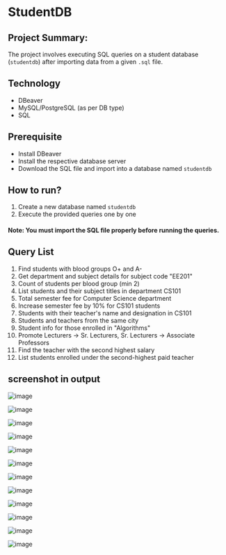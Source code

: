 # StudentDB
## Project Summary:
The project involves executing SQL queries on a student database (`studentdb`) after importing data from a given `.sql` file.
## Technology
- DBeaver
- MySQL/PostgreSQL (as per DB type)
- SQL
## Prerequisite
- Install DBeaver
- Install the respective database server
- Download the SQL file and import into a database named `studentdb`
## How to run?
1. Create a new database named `studentdb`
2. Execute the provided queries one by one
####  Note: You must import the SQL file properly before running the queries.
## Query List
1. Find students with blood groups O+ and A-  
2. Get department and subject details for subject code "EE201"  
3. Count of students per blood group (min 2)  
4. List students and their subject titles in department CS101  
5. Total semester fee for Computer Science department  
6. Increase semester fee by 10% for CS101 students  
7. Students with their teacher's name and designation in CS101  
8. Students and teachers from the same city  
9. Student info for those enrolled in "Algorithms"  
10. Promote Lecturers → Sr. Lecturers, Sr. Lecturers → Associate Professors  
11. Find the teacher with the second highest salary  
12. List students enrolled under the second-highest paid teacher  
## screenshot in output
![image](https://github.com/user-attachments/assets/7f7cc858-e819-4bb7-8d15-f9e45e38c723)


![image](https://github.com/user-attachments/assets/d2de04f2-a2ed-43bb-871e-090fb2af202e)


![image](https://github.com/user-attachments/assets/5d856de6-5496-494b-b0a1-7c5614bd4522)


![image](https://github.com/user-attachments/assets/b2139085-88db-4dd9-9797-c02b9bd925d1)


![image](https://github.com/user-attachments/assets/d73f150d-cc1b-4dd6-95f5-ed576ac37ec1)


![image](https://github.com/user-attachments/assets/c4b57a2e-19de-46c4-b6c1-6745193065fb)


![image](https://github.com/user-attachments/assets/a5252535-5aa4-4f72-98b5-b80384020df9)


![image](https://github.com/user-attachments/assets/6b7d2a30-fdef-4ff1-b38a-98ae0871a337)


![image](https://github.com/user-attachments/assets/fc995fff-31e3-46ad-9292-21bf8a137056)


![image](https://github.com/user-attachments/assets/da356115-3ef2-489d-8cd9-1b07a9951d9e)


![image](https://github.com/user-attachments/assets/62003173-58a0-41d7-b908-5a5007d1cfae)


![image](https://github.com/user-attachments/assets/36644766-a649-4121-8fee-b2a4e034f74d)














